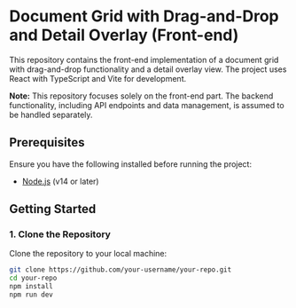 # Document Grid with Drag-and-Drop and Detail Overlay (Front-end)

This repository contains the front-end implementation of a document grid with drag-and-drop functionality and a detail overlay view. The project uses React with TypeScript and Vite for development.

**Note:** This repository focuses solely on the front-end part. The backend functionality, including API endpoints and data management, is assumed to be handled separately.

## Prerequisites

Ensure you have the following installed before running the project:

- [Node.js](https://nodejs.org/) (v14 or later)

## Getting Started

### 1. Clone the Repository

Clone the repository to your local machine:

```bash
git clone https://github.com/your-username/your-repo.git
cd your-repo
npm install
npm run dev
```
